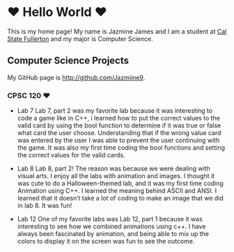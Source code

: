 # ♥ Hello World ♥

This is my home page! My name is Jazmine James and I am a student at [Cal State Fullerton](http://www.fullerton.edu/) and my major is Computer Science.

## Computer Science Projects

My GitHub page is http://github.com/Jazmiine9.

### CPSC 120 ♥

* Lab 7
     Lab 7, part 2 was my favorite lab because it was interesting to code a game like in C++, i learned how to put the correct values to the valid card by using the bool function to determine if it was true or false what card the user choose. Understanding that if the wrong value card was entered by the user I was able to prevent the user continuing with the game. It was also my first time coding the bool functions and setting the correct values for the valid cards. 

* Lab 8
    Lab 8, part 2! The reason was because we were dealing with visual arts. I enjoy all the labs with animation and images. I thought it was cute to do a Halloween-themed lab, and it was my first time coding Animation using C++. I learned the meaning behind ASCII and ANSI.  I learned that it doesn’t take a lot of coding to make an image that we did in lab 8. It was fun!

* Lab 12
    One of my favorite labs was Lab 12, part 1 because it was interesting to see how we combined animations using c++. I have always been fascinated by animation, and being able to mix up the colors to display it on the screen was fun to see the outcome.